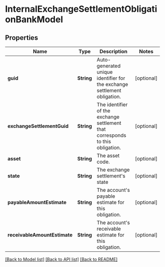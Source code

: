 # InternalExchangeSettlementObligationBankModel

## Properties
Name | Type | Description | Notes
------------ | ------------- | ------------- | -------------
**guid** | **String** | Auto-generated unique identifier for the exchange settlement obligation. | [optional] 
**exchangeSettlementGuid** | **String** | The identifier of the exchange settlement that corresponds to this obligation. | [optional] 
**asset** | **String** | The asset code. | [optional] 
**state** | **String** | The exchange settlement&#39;s state | [optional] 
**payableAmountEstimate** | **String** | The account&#39;s payable estimate for this obligation. | [optional] 
**receivableAmountEstimate** | **String** | The account&#39;s receivable estimate for this obligation. | [optional] 

[[Back to Model list]](../README.md#documentation-for-models) [[Back to API list]](../README.md#documentation-for-api-endpoints) [[Back to README]](../README.md)


